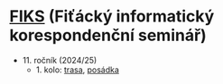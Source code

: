 # [FIKS](https://fiks.fit.cvut.cz/) (Fiťácký informatický korespondenční seminář)

- 11\. ročník (2024/25)
  - 1\. kolo: [trasa](11/1/1-trasa.ts), [posádka](11/1/2-posádka.ts)

